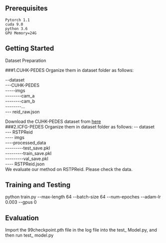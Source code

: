 ​

## Prerequisites

    Pytorch 1.1
    cuda 9.0
    python 3.6
    GPU Memory=24G

## Getting Started

Dataset Preparation

###1.CUHK-PEDES
Organize them in dataset folder as follows:

  --dataset  
  ---CUHK-PEDES         
 -----imgs  
--------cam_a  
--------cam_b   
--------...     
  --- reid_raw.json    

Download the CUHK-PEDES dataset from [here](https://github.com/ShuangLI59/Person-Search-with-Natural-Language-Description)  
###2.ICFG-PEDES
Organize them in dataset folder as follows:
-- dataset  
--- RSTPReid  
---- imgs  
----processed_data  
---------test_save.pkl  
---------train_save.pkl  
---------val_save.pkl  
----  RSTPReid.json  
We evaluate our method on RSTPReid. Please check the data.

## Training and Testing
python train.py --max-length 64 --batch-size 64 --num-epoches  --adam-lr 0.003 --gpus 0


## Evaluation
Import the 99checkpoint.pth file in the log file into the test_ Model.py, and then run test_ model.py




​
